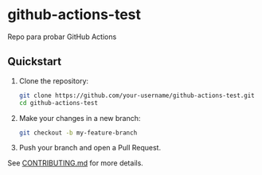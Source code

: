 # github-actions-test

Repo para probar GitHub Actions

## Quickstart

1. Clone the repository:
   ```sh
   git clone https://github.com/your-username/github-actions-test.git
   cd github-actions-test
   ```
2. Make your changes in a new branch:
   ```sh
   git checkout -b my-feature-branch
   ```
3. Push your branch and open a Pull Request.

See [CONTRIBUTING.md](CONTRIBUTING.md) for more details.

